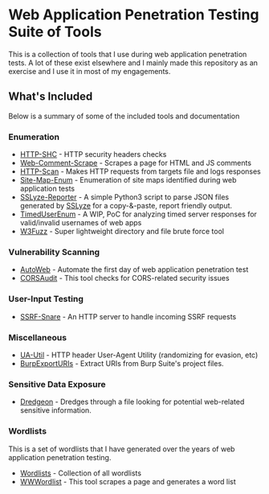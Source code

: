 # Web Application Penetration Testing Suite of Tools
This is a collection of tools that I use during web application penetration tests. A lot of these exist elsewhere and I mainly made this repository as an exercise and I use it in most of my engagements. 
## What's Included
Below is a summary of some of the included tools and documentation
### Enumeration
 * [HTTP-SHC](Enumeration/http-headers/) - HTTP security headers checks
 * [Web-Comment-Scrape](Enumeration/comments/) - Scrapes a page for HTML and JS comments
 * [HTTP-Scan](Enumeration/http-scan/) - Makes HTTP requests from targets file and logs responses
 * [Site-Map-Enum](Enumeration/site-maps/) - Enumeration of site maps identified during web application tests
 * [SSLyze-Reporter](Enumeration/ssl-tls/) - A simple Python3 script to parse JSON files generated by [SSLyze](https://github.com/nabla-c0d3/sslyze) for a copy-&-paste, report friendly output.
 * [TimedUserEnum](Enumeration/username/) - A WIP, PoC for analyzing timed server responses for valid/invalid usernames of web apps
 * [W3Fuzz](Enumeration/w3fuzz/) - Super lightweight directory and file brute force tool

### Vulnerability Scanning 
 * [AutoWeb](Automation/) - Automate the first day of web application penetration test
 * [CORSAudit](Enumeration/cors/) - This tool checks for CORS-related security issues

### User-Input Testing
 * [SSRF-Snare](User-Input/ssrf/) - An HTTP server to handle incoming SSRF requests

### Miscellaneous
 * [UA-Util](Miscellaneous/ua-util.py) - HTTP header User-Agent Utility (randomizing for evasion, etc)
 * [BurpExportURIs](Miscellaneous/burp) - Extract URIs from Burp Suite's project files.

### Sensitive Data Exposure
 * [Dredgeon](Data-Exposure/dredgeon) - Dredges through a file looking for potential web-related sensitive information.

### Wordlists
This is a set of wordlists that I have generated over the years of web application penetration testing.
 * [Wordlists](Miscellaneous/Wordlists/) - Collection of all wordlists
 * [WWWordlist](Miscellaneous/Wordlists/tools/wwwordlist.py) - This tool scrapes a page and generates a word list
